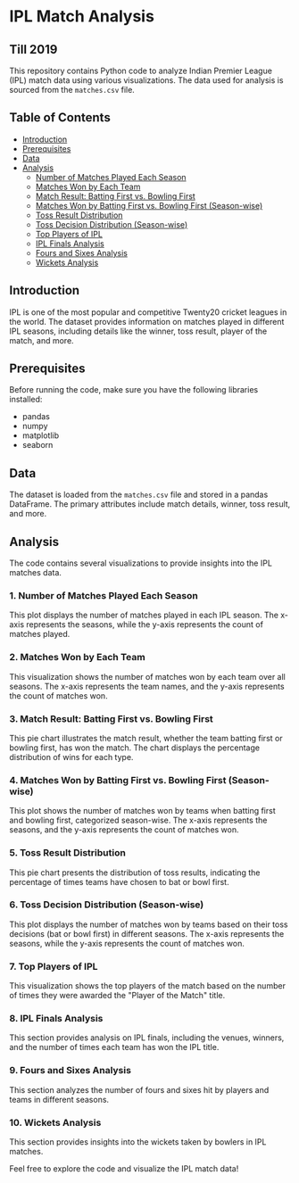 # IPL Match Analysis 
## Till 2019

This repository contains Python code to analyze Indian Premier League (IPL) match data using various visualizations. The data used for analysis is sourced from the `matches.csv` file.

## Table of Contents
- [Introduction](#introduction)
- [Prerequisites](#prerequisites)
- [Data](#data)
- [Analysis](#analysis)
  - [Number of Matches Played Each Season](#1-number-of-matches-played-each-season)
  - [Matches Won by Each Team](#2-matches-won-by-each-team)
  - [Match Result: Batting First vs. Bowling First](#3-match-result-batting-first-vs-bowling-first)
  - [Matches Won by Batting First vs. Bowling First (Season-wise)](#4-matches-won-by-batting-first-vs-bowling-first-season-wise)
  - [Toss Result Distribution](#5-toss-result-distribution)
  - [Toss Decision Distribution (Season-wise)](#6-toss-decision-distribution-season-wise)
  - [Top Players of IPL](#7-top-players-of-ipl)
  - [IPL Finals Analysis](#8-ipl-finals-analysis)
  - [Fours and Sixes Analysis](#9-fours-and-sixes-analysis)
  - [Wickets Analysis](#10-wickets-analysis)

## Introduction
IPL is one of the most popular and competitive Twenty20 cricket leagues in the world. The dataset provides information on matches played in different IPL seasons, including details like the winner, toss result, player of the match, and more.

## Prerequisites
Before running the code, make sure you have the following libraries installed:
- pandas
- numpy
- matplotlib
- seaborn

## Data
The dataset is loaded from the `matches.csv` file and stored in a pandas DataFrame. The primary attributes include match details, winner, toss result, and more.

## Analysis
The code contains several visualizations to provide insights into the IPL matches data.

### 1. Number of Matches Played Each Season
This plot displays the number of matches played in each IPL season. The x-axis represents the seasons, while the y-axis represents the count of matches played.

### 2. Matches Won by Each Team
This visualization shows the number of matches won by each team over all seasons. The x-axis represents the team names, and the y-axis represents the count of matches won.

### 3. Match Result: Batting First vs. Bowling First
This pie chart illustrates the match result, whether the team batting first or bowling first, has won the match. The chart displays the percentage distribution of wins for each type.

### 4. Matches Won by Batting First vs. Bowling First (Season-wise)
This plot shows the number of matches won by teams when batting first and bowling first, categorized season-wise. The x-axis represents the seasons, and the y-axis represents the count of matches won.

### 5. Toss Result Distribution
This pie chart presents the distribution of toss results, indicating the percentage of times teams have chosen to bat or bowl first.

### 6. Toss Decision Distribution (Season-wise)
This plot displays the number of matches won by teams based on their toss decisions (bat or bowl first) in different seasons. The x-axis represents the seasons, while the y-axis represents the count of matches won.

### 7. Top Players of IPL
This visualization shows the top players of the match based on the number of times they were awarded the "Player of the Match" title.

### 8. IPL Finals Analysis
This section provides analysis on IPL finals, including the venues, winners, and the number of times each team has won the IPL title.

### 9. Fours and Sixes Analysis
This section analyzes the number of fours and sixes hit by players and teams in different seasons.

### 10. Wickets Analysis
This section provides insights into the wickets taken by bowlers in IPL matches.

Feel free to explore the code and visualize the IPL match data!
